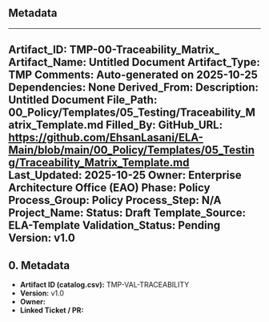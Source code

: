## Metadata
---
Artifact_ID: TMP-00-Traceability_Matrix_
Artifact_Name: Untitled Document
Artifact_Type: TMP
Comments: Auto-generated on 2025-10-25
Dependencies: None
Derived_From: 
Description: Untitled Document
File_Path: 00_Policy/Templates/05_Testing/Traceability_Matrix_Template.md
Filled_By: 
GitHub_URL: https://github.com/EhsanLasani/ELA-Main/blob/main/00_Policy/Templates/05_Testing/Traceability_Matrix_Template.md
Last_Updated: 2025-10-25
Owner: Enterprise Architecture Office (EAO)
Phase: Policy
Process_Group: Policy
Process_Step: N/A
Project_Name: 
Status: Draft
Template_Source: ELA-Template
Validation_Status: Pending
Version: v1.0
---
## 0. Metadata
- **Artifact ID (catalog.csv):** TMP-VAL-TRACEABILITY
- **Version:** v1.0
- **Owner:** 
- **Linked Ticket / PR:** 


